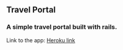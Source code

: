 ## Travel Portal

### A simple **travel portal** built with rails.
Link to the app:
[Heroku link](https://travel-portal-v1.herokuapp.com/)


